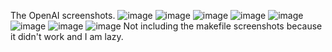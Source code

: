 The OpenAI screenshots.
![image](https://user-images.githubusercontent.com/87343695/207729090-8c63e6ce-b45b-4b60-be06-8c7f960a2321.png)
![image](https://user-images.githubusercontent.com/87343695/207729135-e4266fa6-7558-414a-b292-19ec328626a9.png)
![image](https://user-images.githubusercontent.com/87343695/207729177-f7e9d4a8-5e91-45c1-a6b8-c8c8dcb5bc82.png)
![image](https://user-images.githubusercontent.com/87343695/207729238-20ae79ec-355d-4f96-9ccc-3f355b83a034.png)
![image](https://user-images.githubusercontent.com/87343695/207729292-66ae3219-3b3e-484d-909d-f738eb525b85.png)
![image](https://user-images.githubusercontent.com/87343695/207729347-d351100c-58e0-4d1c-a90c-f3850ce10c8a.png)
![image](https://user-images.githubusercontent.com/87343695/207729420-d1fdeebb-c226-4f82-adf5-711c683428e9.png)
![image](https://user-images.githubusercontent.com/87343695/207729465-52576efc-e833-481e-9bd2-bc8e9019d1ad.png)
Not including the makefile screenshots because it didn't work and I am lazy.
